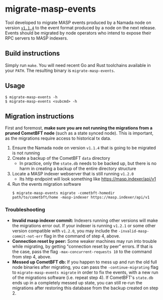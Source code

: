 # migrate-masp-events

Tool developed to migrate MASP events produced by a Namada node
on version [`v1.1.4`](https://github.com/anoma/namada/releases/tag/v1.1.4)
to the event format produced by a node on the next release. Events should be
migrated by node operators who intend to expose their RPC servers to
MASP indexers.

## Build instructions

Simply run `make`. You will need recent Go and Rust toolchains
available in your `PATH`. The resulting binary is `migrate-masp-events`.

## Usage

    $ migrate-masp-events -h
    $ migrate-masp-events <subcmd> -h

## Migration instructions

First and foremost, **make sure you are not running the migrations
from a pruned CometBFT node** (such as a state synced node). This is
important, as the migrations require access to historical tx data.

1. Ensure the Namada node on version `v1.1.4` that is going to
   be migrated is not running
2. Create a backup of the CometBFT `data` directory
    - In practice, only the `state.db` needs to be backed up,
      but there is no harm in creating a backup of the entire
      directory structure
3. Locate a MASP indexer webserver that is still running `v1.2.0`
    - Its http endpoint will look something like <https://masp.indexer/api/v1>
4. Run the events migration software
    ```
    $ migrate-masp-events migrate -cometbft-homedir path/to/cometbft/home -masp-indexer https://masp.indexer/api/v1
    ```

### Troubleshooting

- **Invalid masp indexer commit:** Indexers running other versions will
make the migrations error out. If your indexer is running `v1.2.1` or
some other version compatible with `v1.2.0`, you may include the
`-invalid-masp-commit-not-err` flag in the command of step 4, above.
- **Connection reset by peer:** Some weaker machines may run into trouble while
migrating, by getting "connection reset by peer" errors. If that is the case,
pass the flag `-max-concurrent-requests 10` to the command from step 4, above.
- **Messed up CometBFT db:** If you happen to mess up and run the old full
node binaries after migrating, you can pass the `-continue-migrating` flag
to `migrate-masp-events migrate` in order to fix the events, with a new run
of the migrations software (i.e. repeat step 4). If CometBFT's `state.db`
ends up in a completely messed up state, you can still re-run the migrations
after restoring this database from the backup created on step 2.
